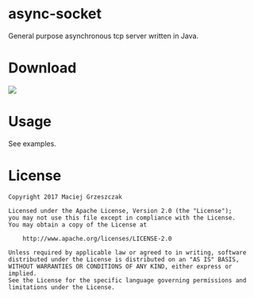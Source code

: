 # async-socket
General purpose asynchronous tcp server written in Java.

# Download

[![](https://jitpack.io/v/mgrzeszczak/async-socket.svg)](https://jitpack.io/#mgrzeszczak/async-socket)


# Usage
See examples.

# License

    Copyright 2017 Maciej Grzeszczak
    
    Licensed under the Apache License, Version 2.0 (the "License");
    you may not use this file except in compliance with the License.
    You may obtain a copy of the License at
    
        http://www.apache.org/licenses/LICENSE-2.0
    
    Unless required by applicable law or agreed to in writing, software
    distributed under the License is distributed on an "AS IS" BASIS,
    WITHOUT WARRANTIES OR CONDITIONS OF ANY KIND, either express or implied.
    See the License for the specific language governing permissions and
    limitations under the License.
